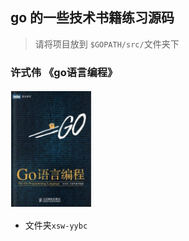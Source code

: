 ## go 的一些技术书籍练习源码

> 请将项目放到 `$GOPATH/src/`文件夹下

### 许式伟 《go语言编程》

![许式伟 《go语言编程》](assets/xsw.png)

+ 文件夹`xsw-yybc`
